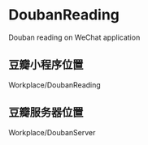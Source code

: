 ﻿# DoubanReading
Douban reading on WeChat application

## 豆瓣小程序位置
Workplace/DoubanReading

## 豆瓣服务器位置
Workplace/DoubanServer
